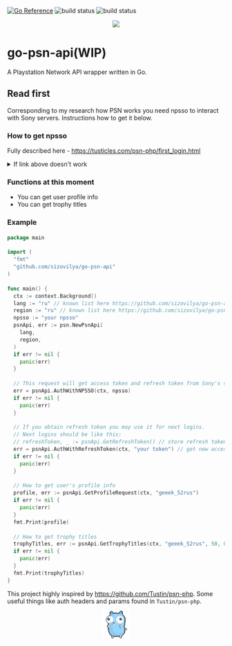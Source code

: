 [![Go Reference](https://pkg.go.dev/badge/github.com/sizovilya/go-psn-api.svg)](https://pkg.go.dev/github.com/sizovilya/go-psn-api)
![build status](https://github.com/sizovilya/go-psn-api/actions/workflows/go.yml/badge.svg?branch=main)
![build status](https://github.com/sizovilya/go-psn-api/actions/workflows/golangci-lint.yml/badge.svg?branch=main)
<p align="center"><img src="assets/gopher_ps_gamer.png" width="250"></p>

# go-psn-api(WIP)
A Playstation Network API wrapper written in Go.
## Read first
Corresponding to my research how PSN works you need npsso to interact with Sony servers.
Instructions how to get it below.  
### How to get npsso  
Fully described here - https://tusticles.com/psn-php/first_login.html
<details>
<summary>
If link above doesn't work
</summary>

Copy this js code:   
```javascript
(function(open) {
    XMLHttpRequest.prototype.open = function(method, url, async, user, pass) {

        this.addEventListener("readystatechange", function() {
            if (this.readyState == XMLHttpRequest.DONE) {
                let response = JSON.parse(this.responseText);

                if (response && "npsso" in response) {
                    console.log('found npsso', response.npsso);
                }
            }
        }, false);

        open.call(this, method, url, async, user, pass);
    };

    window.onbeforeunload = function(){
        return 'Are you sure you want to leave?';
    };

})(XMLHttpRequest.prototype.open);
```
 - Navigate to https://account.sonyentertainmentnetwork.com/ in your browser and open your browser’s developer console
 - Paste the above Javascript into the console and then login.
 - After the login flow is completed, you should see a new log in the developer console that looks like: found npsso <64 character code>. Copy that 64 character code.
</details>

### Functions at this moment 
- You can get user profile info
- You can get trophy titles


### Example    
```go
package main

import (
  "fmt"
  "github.com/sizovilya/go-psn-api"
)

func main() {
  ctx := context.Background()
  lang := "ru" // known list here https://github.com/sizovilya/go-psn-api/blob/main/langs.go, some languages are wrong and unsupported now, feel free to investigate for your own
  region := "ru" // known list here https://github.com/sizovilya/go-psn-api/blob/main/regions.go, some regions are wrong and unsupported now, feel free to investigate for your own
  npsso := "your npsso"
  psnApi, err := psn.NewPsnApi(
    lang,
    region,
  )
  if err != nil {
    panic(err)
  }

  // This request will get access token and refresh token from Sony's servers
  err = psnApi.AuthWithNPSSO(ctx, npsso)
  if err != nil {
    panic(err)
  }

  // If you obtain refresh token you may use it for next logins.
  // Next logins should be like this:
  // refreshToken, _ := psnApi.GetRefreshToken() // store refresh token somewhere for future logins by psnApi.AuthWithRefreshToken method
  err = psnApi.AuthWithRefreshToken(ctx, "your token") // get new access token
  if err != nil {
    panic(err)
  }

  // How to get user's profile info
  profile, err := psnApi.GetProfileRequest(ctx, "geeek_52rus")
  if err != nil {
    panic(err)
  }
  fmt.Print(profile)

  // How to get trophy titles
  trophyTitles, err := psnApi.GetTrophyTitles(ctx, "geeek_52rus", 50, 0)
  if err != nil {
    panic(err)
  }
  fmt.Print(trophyTitles)
}

```
This project highly inspired by https://github.com/Tustin/psn-php. Some useful things like auth headers and params found in `Tustin/psn-php`. 
<p align="center"> <img src="assets/gopher-dance.gif"> </p>